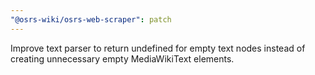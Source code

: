 ```yaml
---
"@osrs-wiki/osrs-web-scraper": patch
---
```


Improve text parser to return undefined for empty text nodes instead of creating unnecessary empty MediaWikiText elements.
